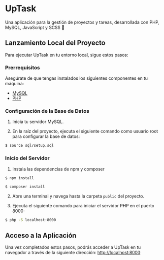 # UpTask
Una aplicación para la gestión de proyectos y tareas, desarrollada con PHP, MySQL, JavaScript y SCSS 🚀

## Lanzamiento Local del Proyecto
Para ejecutar UpTask en tu entorno local, sigue estos pasos:

### Prerrequisitos
Asegúrate de que tengas instalados los siguientes componentes en tu máquina:

- [MySQL](https://www.adslzone.net/esenciales/windows-10/instalar-mysql/)
- [PHP](https://code.tutsplus.com/es/how-to-install-php-on-windows--cms-35435t)

### Configuración de la Base de Datos
1. Inicia tu servidor MySQL.

2. En la raíz del proyecto, ejecuta el siguiente comando como usuario root para configurar la base de datos:

```bash
$ source sql/setup.sql
```

### Inicio del Servidor
1. Instala las dependencias de npm y composer
```bash
$ npm install
```
```bash
$ composer install
```
2. Abre una terminal y navega hasta la carpeta `public` del proyecto.

3. Ejecuta el siguiente comando para iniciar el servidor PHP en el puerto 8000:

```bash
$ php -S localhost:8000
```
## Acceso a la Aplicación
Una vez completados estos pasos, podrás acceder a UpTask en tu navegador a través de la siguiente dirección:
[http://localhost:8000](http://localhost:8000)
